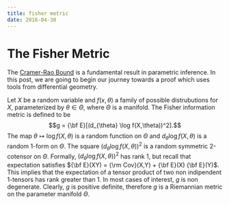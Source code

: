 ```yaml
---
title: fisher metric
date: 2016-04-30
---
```


# The Fisher Metric

The [Cramer-Rao Bound](https://en.wikipedia.org/wiki/Cram%C3%A9r%E2%80%93Rao_bound) is 
a fundamental result in parametric inference. In this post, we are going to begin our 
journey towards a proof which uses tools from differential geometry.

Let $X$ be a random variable and $f(x,\theta)$ a family of possible distrubutions for 
$X$, parameterized by $\theta \in \Theta$, where $\Theta$ is a manifold. The Fisher 
information metric is defined to be
$$g = {\bf E}[(d_{\theta} \log f(X,\theta))^2].$$
The map $\theta \mapsto \log f(X,\theta)$ is a random function on $\Theta$ and 
$d_{\theta} \log f(X,\theta)$ is a random 1-form on $\Theta$. The square $(d_{\theta} 
\log f(X,\theta))^2$ is a random symmetric 2-cotensor on $\Theta$. Formally, 
$(d_{\theta} \log f(X,\theta))^2$ has rank 1, but recall that expectation satisfies 
${\bf E}(XY) = {\rm Cov}(X,Y) + {\bf E}(X) {\bf E}(Y)$. This implies that the 
expectation of a tensor product of two non indipendent 1-tensors has rank greater 
than $1$. In most cases of interest, $g$ is non degenerate. Clearly, $g$ is positive 
definite, therefore $g$ is a Riemannian metric on the parameter manifold $\Theta$. 
